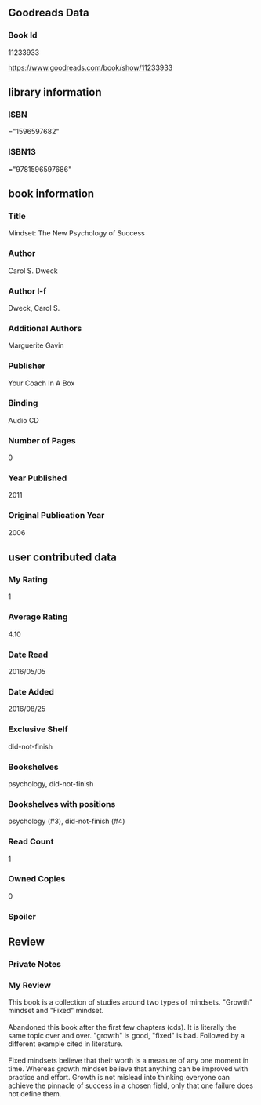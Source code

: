<!-- This template shows how to bulk convert all columns of data into one markdown file -->
<!-- caveat: KeyError if there's a mismatch. Empty values output nothing -->

## Goodreads Data

### Book Id 

11233933

https://www.goodreads.com/book/show/11233933

## library information

### ISBN 
="1596597682"

### ISBN13 
="9781596597686"

## book information

### Title
Mindset: The New Psychology of Success

### Author 
Carol S. Dweck

### Author l-f 
Dweck, Carol S.

### Additional Authors
Marguerite Gavin

### Publisher 
Your Coach In A Box

### Binding
Audio CD

### Number of Pages
0

### Year Published
2011

### Original Publication Year 
2006

## user contributed data

### My Rating
1

### Average Rating
4.10

### Date Read
2016/05/05

### Date Added
2016/08/25

### Exclusive Shelf
did-not-finish

### Bookshelves
psychology, did-not-finish

### Bookshelves with positions
psychology (#3), did-not-finish (#4)

### Read Count
1

### Owned Copies
0

### Spoiler 


## Review

### Private Notes


### My Review
This book is a collection of studies around two types of mindsets. "Growth" mindset and "Fixed" mindset. <br/><br/>Abandoned this book after the first few chapters (cds). It is literally the same topic over and over. "growth" is good, "fixed" is bad. Followed by a different example cited in literature.<br/><br/>Fixed mindsets believe that their worth is a measure of any one moment in time. Whereas growth mindset believe that anything can be improved with practice and effort. Growth is not mislead into thinking everyone can achieve the pinnacle of success in a chosen field, only that one failure does not define them.